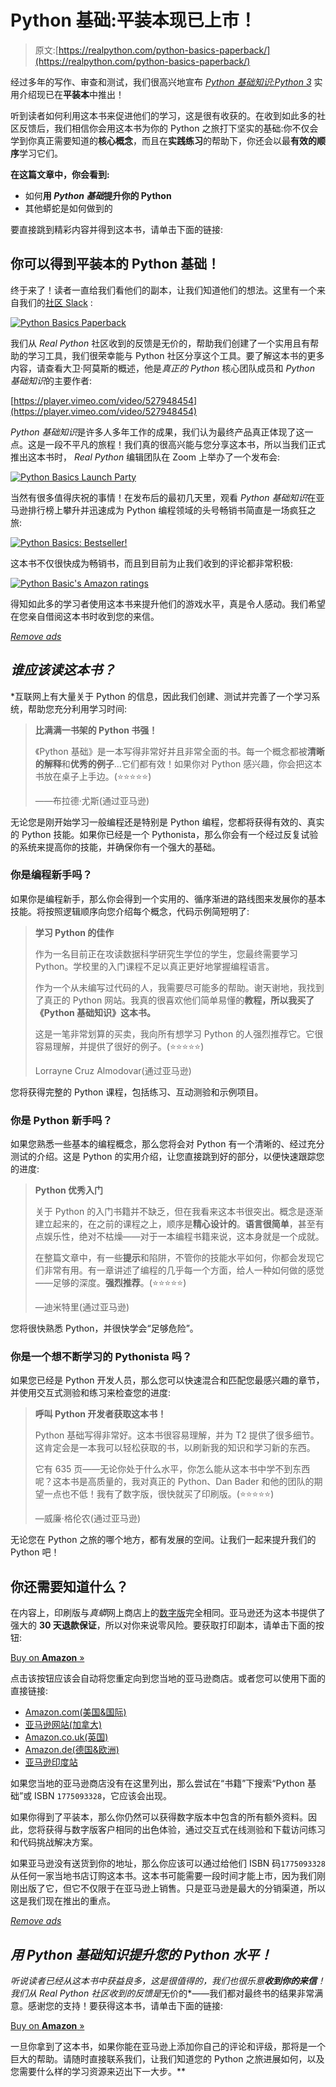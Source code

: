 # Python 基础:平装本现已上市！

> 原文:[https://realpython.com/python-basics-paperback/](https://realpython.com/python-basics-paperback/)

经过多年的写作、审查和测试，我们很高兴地宣布 [*Python 基础知识:Python 3*](https://realpython.com/products/python-basics-book/) 实用介绍现已在**平装本**中推出！

听到读者如何利用这本书来促进他们的学习，这是很有收获的。在收到如此多的社区反馈后，我们相信你会用这本书为你的 Python 之旅打下坚实的基础:你不仅会学到你真正需要知道的**核心概念**，而且在**实践练习**的帮助下，你还会以最**有效的顺序**学习它们。

**在这篇文章中，你会看到:**

*   如何**用 *Python 基础*提升你的 Python**
*   其他蟒蛇是如何做到的

要直接跳到精彩内容并得到这本书，请单击下面的链接:

## 你可以得到平装本的 Python 基础！

终于来了！读者一直给我们看他们的副本，让我们知道他们的想法。这里有一个来自我们的[社区 Slack](https://realpython.com/community/) :

[![Python Basics Paperback](../Images/8b3404bf5d4f1cdd6563cee209d3a93e.png)](https://files.realpython.com/media/pb-paperback.f7a54aa992f8.jpg)

我们从 *Real Python* 社区收到的反馈是无价的，帮助我们创建了一个实用且有帮助的学习工具，我们很荣幸能与 Python 社区分享这个工具。要了解这本书的更多内容，请查看大卫·阿莫斯的概述，他是*真正的 Python* 核心团队成员和 *Python 基础知识*的主要作者:

[https://player.vimeo.com/video/527948454](https://player.vimeo.com/video/527948454)

*Python 基础知识*是许多人多年工作的成果，我们认为最终产品真正体现了这一点。这是一段不平凡的旅程！我们真的很高兴能与您分享这本书，所以当我们正式推出这本书时， *Real Python* 编辑团队在 Zoom 上举办了一个发布会:

[![Python Basics Launch Party](../Images/7c365dec814c413eec16d371b9f32dab.png)](https://files.realpython.com/media/zoom.04cdf54a9288.png)

当然有很多值得庆祝的事情！在发布后的最初几天里，观看 *Python 基础知识*在亚马逊排行榜上攀升并迅速成为 Python 编程领域的头号畅销书简直是一场疯狂之旅:

[![Python Basics: Bestseller!](../Images/daee1610f5b443214bd51a281e0adaf3.png)](https://files.realpython.com/media/Screen_Shot_2021-03-23_at_7.02.28_PM.da131d307eae.png)

这本书不仅很快成为畅销书，而且到目前为止我们收到的评论都非常积极:

[![Python Basic's Amazon ratings](../Images/0772e995b1afb5b5e25b3389440881e7.png)](https://files.realpython.com/media/Screen_Shot_2021-03-23_at_6.58.31_PM.6256ef11d738.png)

得知如此多的学习者使用这本书来提升他们的游戏水平，真是令人感动。我们希望在您亲自借阅这本书时收到您的来信。

[*Remove ads*](/account/join/)

## *谁应该读这本书？*

 *互联网上有大量关于 Python 的信息，因此我们创建、测试并完善了一个学习系统，帮助您充分利用学习时间:

> **比满满一书架的 Python 书强！**
> 
> 《Python 基础》是一本写得非常好并且非常全面的书。每一个概念都被**清晰的解释**和**优秀的例子**…它们都有效！如果你对 Python 感兴趣，你会把这本书放在桌子上手边。(⭐⭐⭐⭐⭐)
> 
> ——布拉德·尤斯(通过亚马逊)

无论您是刚开始学习一般编程还是特别是 Python 编程，您都将获得有效的、真实的 Python 技能。如果你已经是一个 Pythonista，那么你会有一个经过反复试验的系统来提高你的技能，并确保你有一个强大的基础。

### 你是编程新手吗？

如果你是编程新手，那么你会得到一个实用的、循序渐进的路线图来发展你的基本技能。将按照逻辑顺序向您介绍每个概念，代码示例简短明了:

> **学习 Python 的佳作**
> 
> 作为一名目前正在攻读数据科学研究生学位的学生，您最终需要学习 Python。学校里的入门课程不足以真正更好地掌握编程语言。
> 
> 作为一个从未编写过代码的人，我需要尽可能多的帮助。谢天谢地，我找到了真正的 Python 网站。我真的很喜欢他们简单易懂的**教程，所以我买了《Python 基础知识》这本书。**
> 
> 这是一笔非常划算的买卖，我向所有想学习 Python 的人强烈推荐它。它很容易理解，并提供了很好的例子。(⭐⭐⭐⭐⭐)
> 
> Lorrayne Cruz Almodovar(通过亚马逊)

您将获得完整的 Python 课程，包括练习、互动测验和示例项目。

### 你是 Python 新手吗？

如果您熟悉一些基本的编程概念，那么您将会对 Python 有一个清晰的、经过充分测试的介绍。这是 Python 的实用介绍，让您直接跳到好的部分，以便快速跟踪您的进度:

> **Python 优秀入门**
> 
> 关于 Python 的入门书籍并不缺乏，但在我看来这本书很突出。概念是逐渐建立起来的，在之前的课程之上，顺序是**精心设计的**。**语言很简单**，甚至有点娱乐性，绝对不枯燥——对于一本编程书籍来说，这本身就是一个成就。
> 
> 在整篇文章中，有一些**提示**和陷阱，不管你的技能水平如何，你都会发现它们非常有用。有一章讲述了编程的几乎每一个方面，给人一种如何做的感觉——足够的深度。**强烈推荐**。(⭐⭐⭐⭐⭐)
> 
> —迪米特里(通过亚马逊)

您将很快熟悉 Python，并很快学会“足够危险”。

### 你是一个想不断学习的 Pythonista 吗？

如果您已经是 Python 开发人员，那么您可以快速混合和匹配您最感兴趣的章节，并使用交互式测验和练习来检查您的进度:

> **呼叫 Python 开发者获取这本书！**
> 
> Python 基础写得非常好。这本书很容易理解，并为 T2 提供了很多细节。这肯定会是一本我可以轻松获取的书，以刷新我的知识和学习新的东西。
> 
> 它有 635 页——无论你处于什么水平，你怎么能从这本书中学不到东西呢？这本书是高质量的，我对真正的 Python、Dan Bader 和他的团队的期望一点也不低！我有了数字版，很快就买了印刷版。(⭐⭐⭐⭐⭐)
> 
> —威廉·格伦农(通过亚马逊)

无论您在 Python 之旅的哪个地方，都有发展的空间。让我们一起来提升我们的 Python 吧！

## 你还需要知道什么？

在内容上，印刷版与*真蟒*网上商店上的[数字版](https://realpython.com/products/python-basics-book/)完全相同。亚马逊还为这本书提供了强大的 **30 天退款保证**，所以对你来说零风险。要获取打印副本，请单击下面的按钮:

[Buy on **Amazon** »](https://realpython.com/asins/1775093328/)

点击该按钮应该会自动将您重定向到您当地的亚马逊商店。或者您可以使用下面的直接链接:

*   [Amazon.com(美国&国际)](https://www.amazon.com/dp/1775093328/?tag=devdetailpage02-20)
*   [亚马逊网站(加拿大)](https://www.amazon.ca/dp/1775093328/?tag=devdetailpage-20)
*   [Amazon.co.uk(英国)](https://www.amazon.co.uk/dp/1775093328/?tag=devdetailpage-21)
*   [Amazon.de(德国&欧洲)](https://www.amazon.de/dp/1775093328/?tag=devdetailpa08-21)
*   [亚马逊印度站](https://www.amazon.in/dp/1775093328/)

如果您当地的亚马逊商店没有在这里列出，那么尝试在“书籍”下搜索“Python 基础”或 ISBN `1775093328`，它应该会出现。

如果你得到了平装本，那么你仍然可以获得数字版本中包含的所有额外资料。因此，您将获得与数字版客户相同的出色体验，通过交互式在线测验和下载访问练习和代码挑战解决方案。

如果亚马逊没有送货到你的地址，那么你应该可以通过给他们 ISBN 码`1775093328`从任何一家当地书店订购这本书。这本书可能需要一段时间才能上市，因为我们刚刚出版了它，但它不仅限于在亚马逊上销售。只是亚马逊是最大的分销渠道，所以这是我们现在推出的重点。

[*Remove ads*](/account/join/)

## *用 Python 基础知识提升您的 Python 水平！*

 *听说读者已经从这本书中获益良多，这是很值得的，我们也很乐意**收到你的来信**！我们从 *Real Python* 社区收到的反馈是*无价的*——我们都对最终书的结果非常满意。感谢您的支持！要获得这本书，请单击下面的链接:

[Buy on **Amazon** »](https://realpython.com/asins/1775093328/)

一旦你拿到了这本书，如果你能在亚马逊上添加你自己的评论和评级，那将是一个巨大的帮助。请随时直接联系我们，让我们知道您的 Python 之旅进展如何，以及您需要什么样的学习资源来迈出下一大步。**